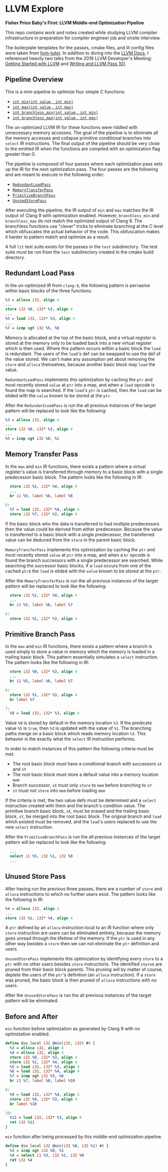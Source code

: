# LLVM Explore

**Fisher Price Baby's First: LLVM Middle-end Optimization Pipeline**

This repo contains work and notes created while studying LLVM compiler infrastructure in preparation for compiler engineer job and onsite interview.

The boilerplate templates for the passes, cmake files, and lit config files were taken from [llvm-tutor](https://github.com/banach-space/llvm-tutor). In addition to diving into the [LLVM Docs](http://llvm.org/doxygen/), I referenced heavily two talks from the 2019 LLVM Developer's Meeting: [Getting Started with LLVM](https://www.youtube.com/watch?v=3QQuhL-dSys) and [Writing and LLVM Pass 101](https://www.youtube.com/watch?v=ar7cJl2aBuU).

## Pipeline Overview

This is a mini-pipeline to optimize four simple C functions:

-	[`int min(int value, int min)`](https://github.com/mkitzan/llvm-explore/blob/master/input/c/min.c)
-	[`int max(int value, int max)`](https://github.com/mkitzan/llvm-explore/blob/master/input/c/max.c)
-	[`int branchless_min(int value, int min)`](https://github.com/mkitzan/llvm-explore/blob/master/input/c/branchless_min.c)
-	[`int branchless_max(int value, int max)`](https://github.com/mkitzan/llvm-explore/blob/master/input/c/branchless_max.c)

The un-optimized LLVM IR for these functions were riddled with unnecessary memory accesses.
The goal of the pipeline is to eliminate all the memory accesses and collapse primitive conditional branches into `select` IR instructions. The final output of the pipeline should be very close to the emitted IR when the functions are compiled with an optimization flag greater than 0.

The pipeline is composed of four passes where each optimization pass sets up the IR for the next optimization pass.
The four passes are the following and are meant to execute in the following order:

-	[`RedundantLoadPass`](https://github.com/mkitzan/llvm-explore/blob/master/pass/RedundantLoadPass.cpp)
-	[`MemoryTransferPass`](https://github.com/mkitzan/llvm-explore/blob/master/pass/MemoryTransferPass.cpp)
-	[`PrimitiveBranchPass`](https://github.com/mkitzan/llvm-explore/blob/master/pass/PrimitiveBranchPass.cpp)
-	[`UnusedStorePass`](https://github.com/mkitzan/llvm-explore/blob/master/pass/UnusedStorePass.cpp)

After executing the pipeline, the IR output of `min` and `max` matches the IR output of Clang 9 with optimization enabled. However, `branchless_min` and `branchless_max` do not match the optimized output of Clang 9. The branchless functions use "clever" tricks to eliminate branching at the C level which obfuscates the actual behavior of the code. This obfuscation makes it harder to pattern match and optimize as a result.

A full `lit` test suite exists for the passes in the `test` subdirectory. The test suite must be run from the `test` subdirectory created in the cmake build directory.

## Redundant Load Pass

In the un-optimized IR from `clang-9`, the following pattern is pervasive within basic blocks of the three functions:

```llvm
%3 = alloca i32, align 4
...
store i32 %0, i32* %3, align 4
...
%5 = load i32, i32* %3, align 4
...
%7 = icmp sgt i32 %5, %6
```

Memory is allocated at the top of the basic block, and a virtual register is stored at the memory only to be loaded back into a new virtual register which is then used.
Where this pattern occurs within a basic block the `load` is redundant.
The users of the `load`'s def can be swapped to use the def of the value stored.
We can't make any assumption yet about removing the `store` and `alloca` themselves, because another basic block may `load` the value.

`RedundantLoadPass` implements this optimization by caching the `ptr` and most recently stored `value` at `ptr` into a map, and when a `load` opcode is found the map is searched. If the `load`'s `ptr` is cached, then the `load` can be elided with the `value` known to be stored at the `ptr`.

After the `RedundantLoadPass` is run the all previous instances of the target pattern will be replaced to look like the following:

```llvm
%3 = alloca i32, align 4
...
store i32 %0, i32* %3, align 4
...
%5 = icmp sgt i32 %0, %1
```

## Memory Transfer Pass

In the `max` and `min` IR functions, there exists a pattern where a virtual register's value is transferred through memory to a basic block with a single predecessor basic block. The pattern looks like the following in IR:

```llvm
  store i32 %1, i32* %4, align 4
  ...
  br i1 %5, label %6, label %8

6:
  %7 = load i32, i32* %4, align 4  
  store i32 %7, i32* %3, align 4
```

If the basic block who the data is transferred to had multiple predecessors then the value could be derived from either predecessor. Because the value is transferred to a basic block with a single predecessor, the transferred value can be deduced from the `store` in the parent basic block.

`MemoryTransferPass` implements this optimization by caching the `ptr` and most recently stored `value` at `ptr` into a map, and when a `br` opcode is found the branch successors with a single predecessor are searched. While searching the successor basic blocks, if a `load` occurs from one of the cached `ptr`s the `load` is elided with the `value` known to be stored at the `ptr`.

After the `MemoryTransferPass` is run the all previous instances of the target pattern will be replaced to look like the following:

```llvm
  store i32 %1, i32* %4, align 4
  ...
  br i1 %5, label %6, label %7

6:
  store i32 %1, i32* %3, align 4
```

## Primitive Branch Pass

In the `max` and `min` IR functions, there exists a pattern where a branch is used simply to store a value in memory which the memory is loaded in a trailing basic block. This pattern essentially simulates a `select` instruction. The pattern looks like the following in IR:

```llvm
  store i32 %0, i32* %3, align 4
  ...
  br i1 %5, label %6, label %7

6:
  store i32 %1, i32* %3, align 4
  br label %7

7:
  %8 = load i32, i32* %3, align 4
```

Value `%0` is stored by default in the memory location `%3`. If the predicate value `%5` is `true`, then `%3` is updated with the value of `%1`. The branching paths merge on a basic block which reads memory location `%3`. This behavior is the exactly what the `select` IR instruction performs.

In order to match instances of this pattern the following criteria must be met:

-	The root basic block must have a conditional branch with successors `sX` and `sY`
-	The root basic block must store a default value into a memory location `mem`
-	Branch successor, `sX` must only `store` to `mem` before branching to `sY`
-	`sY` must not `store` into `mem` before loading `mem`

If the criteria is met, the two value defs must be determined and a `select` instruction created with them and the branch's condition value. The primitive branch basic block, `sX`, must be erased and the trailing basic block, `sY`, be merged into the root basic block. The original branch and `load` which existed must be removed, and the `load`'s users replaced to use the new `select` instruction.

After the `PrimitiveBranchPass` is run the all previous instances of the target pattern will be replaced to look like the following:

```llvm
  ...
  select i1 %5, i32 %1, i32 %0
  ...
```

## Unused Store Pass

After having run the previous three passes, there are a number of `store` and `alloca` instructions to which no further users exist. The pattern looks like the following in IR:

```llvm
%4 = alloca i32, align 4
...
store i32 %1, i32* %4, align 4
```

A `ptr` defined by an `alloca` instruction local to an IR function where only `store` instruction are users can be eliminated entirely, because the memory goes unread through the lifetime of the memory. If the `ptr` is used in any other way besides a `store` then we can not eliminate the `ptr` definition and users.

`UnusedStorePass` implements this optimization by identifying every `store` to a `ptr` with no other users besides `store` instructions. The identified `store`s are pruned from their basic block parents. This pruning will by matter of course, deplete the users of the `ptr`'s definition (an `alloca` instruction). If a `store` was pruned, the basic block is then pruned of `alloca` instructions with no users.

After the `UnusedStorePass` is run the all previous instances of the target pattern will be eliminated.

## Before and After

`min` function before optimization as generated by Clang 9 with no optimization enabled.

```llvm
define dso_local i32 @min(i32, i32) #0 {
  %3 = alloca i32, align 4
  %4 = alloca i32, align 4
  store i32 %0, i32* %3, align 4
  store i32 %1, i32* %4, align 4
  %5 = load i32, i32* %3, align 4
  %6 = load i32, i32* %4, align 4
  %7 = icmp sgt i32 %5, %6
  br i1 %7, label %8, label %10

8:
  %9 = load i32, i32* %4, align 4
  store i32 %9, i32* %3, align 4
  br label %10

10:
  %11 = load i32, i32* %3, align 4
  ret i32 %11
}
```

`min` function after being processed by this middle-end optimization pipeline.

```llvm
define dso_local i32 @min(i32 %0, i32 %1) #0 {
  %3 = icmp sgt i32 %0, %1
  %4 = select i1 %3, i32 %1, i32 %0
  ret i32 %4
}
```
